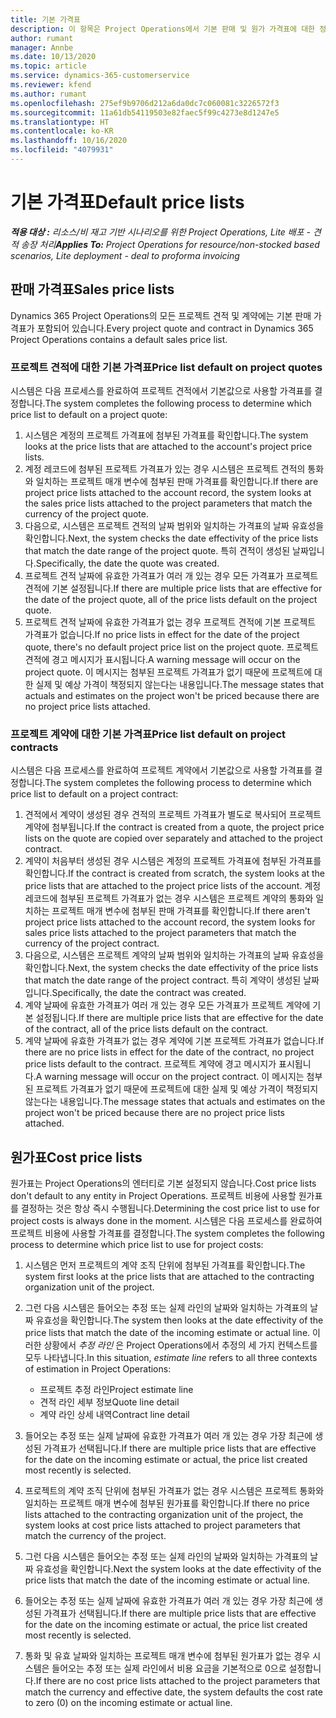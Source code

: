 ```yaml
---
title: 기본 가격표
description: 이 항목은 Project Operations에서 기본 판매 및 원가 가격표에 대한 정보를 제공합니다.
author: rumant
manager: Annbe
ms.date: 10/13/2020
ms.topic: article
ms.service: dynamics-365-customerservice
ms.reviewer: kfend
ms.author: rumant
ms.openlocfilehash: 275ef9b9706d212a6da0dc7c060081c3226572f3
ms.sourcegitcommit: 11a61db54119503e82faec5f99c4273e8d1247e5
ms.translationtype: HT
ms.contentlocale: ko-KR
ms.lasthandoff: 10/16/2020
ms.locfileid: "4079931"
---
```

# <a name="default-price-lists"></a><span data-ttu-id="ee1b7-103">기본 가격표</span><span class="sxs-lookup"><span data-stu-id="ee1b7-103">Default price lists</span></span>

<span data-ttu-id="ee1b7-104">_**적용 대상 :** 리소스/비 재고 기반 시나리오를 위한 Project Operations, Lite 배포 - 견적 송장 처리_</span><span class="sxs-lookup"><span data-stu-id="ee1b7-104">_**Applies To:** Project Operations for resource/non-stocked based scenarios, Lite deployment - deal to proforma invoicing_</span></span>

## <a name="sales-price-lists"></a><span data-ttu-id="ee1b7-105">판매 가격표</span><span class="sxs-lookup"><span data-stu-id="ee1b7-105">Sales price lists</span></span>

<span data-ttu-id="ee1b7-106">Dynamics 365 Project Operations의 모든 프로젝트 견적 및 계약에는 기본 판매 가격표가 포함되어 있습니다.</span><span class="sxs-lookup"><span data-stu-id="ee1b7-106">Every project quote and contract in Dynamics 365 Project Operations contains a default sales price list.</span></span> 

### <a name="price-list-default-on-project-quotes"></a><span data-ttu-id="ee1b7-107">프로젝트 견적에 대한 기본 가격표</span><span class="sxs-lookup"><span data-stu-id="ee1b7-107">Price list default on project quotes</span></span>
<span data-ttu-id="ee1b7-108">시스템은 다음 프로세스를 완료하여 프로젝트 견적에서 기본값으로 사용할 가격표를 결정합니다.</span><span class="sxs-lookup"><span data-stu-id="ee1b7-108">The system completes the following process to determine which price list to default on a project quote:</span></span>

1. <span data-ttu-id="ee1b7-109">시스템은 계정의 프로젝트 가격표에 첨부된 가격표를 확인합니다.</span><span class="sxs-lookup"><span data-stu-id="ee1b7-109">The system looks at the price lists that are attached to the account's project price lists.</span></span> 
2. <span data-ttu-id="ee1b7-110">계정 레코드에 첨부된 프로젝트 가격표가 있는 경우 시스템은 프로젝트 견적의 통화와 일치하는 프로젝트 매개 변수에 첨부된 판매 가격표를 확인합니다.</span><span class="sxs-lookup"><span data-stu-id="ee1b7-110">If there are project price lists attached to the account record, the system looks at the sales price lists attached to the project parameters that match the currency of the project quote.</span></span>
3. <span data-ttu-id="ee1b7-111">다음으로, 시스템은 프로젝트 견적의 날짜 범위와 일치하는 가격표의 날짜 유효성을 확인합니다.</span><span class="sxs-lookup"><span data-stu-id="ee1b7-111">Next, the system checks the date effectivity of the price lists that match the date range of the project quote.</span></span> <span data-ttu-id="ee1b7-112">특히 견적이 생성된 날짜입니다.</span><span class="sxs-lookup"><span data-stu-id="ee1b7-112">Specifically, the date the quote was created.</span></span>
4. <span data-ttu-id="ee1b7-113">프로젝트 견적 날짜에 유효한 가격표가 여러 개 있는 경우 모든 가격표가 프로젝트 견적에 기본 설정됩니다.</span><span class="sxs-lookup"><span data-stu-id="ee1b7-113">If there are multiple price lists that are effective for the date of the project quote, all of the price lists default on the project quote.</span></span>
5. <span data-ttu-id="ee1b7-114">프로젝트 견적 날짜에 유효한 가격표가 없는 경우 프로젝트 견적에 기본 프로젝트 가격표가 없습니다.</span><span class="sxs-lookup"><span data-stu-id="ee1b7-114">If no price lists in effect for the date of the project quote, there's no default project price list on the project quote.</span></span> <span data-ttu-id="ee1b7-115">프로젝트 견적에 경고 메시지가 표시됩니다.</span><span class="sxs-lookup"><span data-stu-id="ee1b7-115">A warning message will occur on the project quote.</span></span> <span data-ttu-id="ee1b7-116">이 메시지는 첨부된 프로젝트 가격표가 없기 때문에 프로젝트에 대한 실제 및 예상 가격이 책정되지 않는다는 내용입니다.</span><span class="sxs-lookup"><span data-stu-id="ee1b7-116">The message states that actuals and estimates on the project won't be priced because there are no project price lists attached.</span></span>

### <a name="price-list-default-on-project-contracts"></a><span data-ttu-id="ee1b7-117">프로젝트 계약에 대한 기본 가격표</span><span class="sxs-lookup"><span data-stu-id="ee1b7-117">Price list default on project contracts</span></span> 
<span data-ttu-id="ee1b7-118">시스템은 다음 프로세스를 완료하여 프로젝트 계약에서 기본값으로 사용할 가격표를 결정합니다.</span><span class="sxs-lookup"><span data-stu-id="ee1b7-118">The system completes the following process to determine which price list to default on a project contract:</span></span>

1. <span data-ttu-id="ee1b7-119">견적에서 계약이 생성된 경우 견적의 프로젝트 가격표가 별도로 복사되어 프로젝트 계약에 첨부됩니다.</span><span class="sxs-lookup"><span data-stu-id="ee1b7-119">If the contract is created from a quote, the project price lists on the quote are copied over separately and attached to the project contract.</span></span>
2. <span data-ttu-id="ee1b7-120">계약이 처음부터 생성된 경우 시스템은 계정의 프로젝트 가격표에 첨부된 가격표를 확인합니다.</span><span class="sxs-lookup"><span data-stu-id="ee1b7-120">If the contract is created from scratch, the system looks at the price lists that are attached to the project price lists of the account.</span></span> <span data-ttu-id="ee1b7-121">계정 레코드에 첨부된 프로젝트 가격표가 없는 경우 시스템은 프로젝트 계약의 통화와 일치하는 프로젝트 매개 변수에 첨부된 판매 가격표를 확인합니다.</span><span class="sxs-lookup"><span data-stu-id="ee1b7-121">If there aren't project price lists attached to the account record, the system looks for sales price lists attached to the project parameters that match the currency of the project contract.</span></span>
4. <span data-ttu-id="ee1b7-122">다음으로, 시스템은 프로젝트 계약의 날짜 범위와 일치하는 가격표의 날짜 유효성을 확인합니다.</span><span class="sxs-lookup"><span data-stu-id="ee1b7-122">Next, the system checks the date effectivity of the price lists that match the date range of the project contract.</span></span> <span data-ttu-id="ee1b7-123">특히 계약이 생성된 날짜입니다.</span><span class="sxs-lookup"><span data-stu-id="ee1b7-123">Specifically, the date the contract was created.</span></span>
5. <span data-ttu-id="ee1b7-124">계약 날짜에 유효한 가격표가 여러 개 있는 경우 모든 가격표가 프로젝트 계약에 기본 설정됩니다.</span><span class="sxs-lookup"><span data-stu-id="ee1b7-124">If there are multiple price lists that are effective for the date of the contract, all of the price lists default on the contract.</span></span>
6. <span data-ttu-id="ee1b7-125">계약 날짜에 유효한 가격표가 없는 경우 계약에 기본 프로젝트 가격표가 없습니다.</span><span class="sxs-lookup"><span data-stu-id="ee1b7-125">If there are no price lists in effect for the date of the contract, no project price lists default to the contract.</span></span> <span data-ttu-id="ee1b7-126">프로젝트 계약에 경고 메시지가 표시됩니다.</span><span class="sxs-lookup"><span data-stu-id="ee1b7-126">A warning message will occur on the project contract.</span></span> <span data-ttu-id="ee1b7-127">이 메시지는 첨부된 프로젝트 가격표가 없기 때문에 프로젝트에 대한 실제 및 예상 가격이 책정되지 않는다는 내용입니다.</span><span class="sxs-lookup"><span data-stu-id="ee1b7-127">The message states that actuals and estimates on the project won't be priced because there are no project price lists attached.</span></span>

## <a name="cost-price-lists"></a><span data-ttu-id="ee1b7-128">원가표</span><span class="sxs-lookup"><span data-stu-id="ee1b7-128">Cost price lists</span></span>

<span data-ttu-id="ee1b7-129">원가표는 Project Operations의 엔터티로 기본 설정되지 않습니다.</span><span class="sxs-lookup"><span data-stu-id="ee1b7-129">Cost price lists don't default to any entity in Project Operations.</span></span> <span data-ttu-id="ee1b7-130">프로젝트 비용에 사용할 원가표를 결정하는 것은 항상 즉시 수행됩니다.</span><span class="sxs-lookup"><span data-stu-id="ee1b7-130">Determining the cost price list to use for project costs is always done in the moment.</span></span> <span data-ttu-id="ee1b7-131">시스템은 다음 프로세스를 완료하여 프로젝트 비용에 사용할 가격표를 결정합니다.</span><span class="sxs-lookup"><span data-stu-id="ee1b7-131">The system completes the following process to determine which price list to use for project costs:</span></span>

1. <span data-ttu-id="ee1b7-132">시스템은 먼저 프로젝트의 계약 조직 단위에 첨부된 가격표를 확인합니다.</span><span class="sxs-lookup"><span data-stu-id="ee1b7-132">The system first looks at the price lists that are attached to the contracting organization unit of the project.</span></span>
2. <span data-ttu-id="ee1b7-133">그런 다음 시스템은 들어오는 추정 또는 실제 라인의 날짜와 일치하는 가격표의 날짜 유효성을 확인합니다.</span><span class="sxs-lookup"><span data-stu-id="ee1b7-133">The system then looks at the date effectivity of the price lists that match the date of the incoming estimate or actual line.</span></span> <span data-ttu-id="ee1b7-134">이러한 상황에서 *추정 라인* 은 Project Operations에서 추정의 세 가지 컨텍스트를 모두 나타냅니다.</span><span class="sxs-lookup"><span data-stu-id="ee1b7-134">In this situation, *estimate line* refers to all three contexts of estimation in Project Operations:</span></span>

    - <span data-ttu-id="ee1b7-135">프로젝트 추정 라인</span><span class="sxs-lookup"><span data-stu-id="ee1b7-135">Project estimate line</span></span>
    - <span data-ttu-id="ee1b7-136">견적 라인 세부 정보</span><span class="sxs-lookup"><span data-stu-id="ee1b7-136">Quote line detail</span></span>
    - <span data-ttu-id="ee1b7-137">계약 라인 상세 내역</span><span class="sxs-lookup"><span data-stu-id="ee1b7-137">Contract line detail</span></span>
  
3. <span data-ttu-id="ee1b7-138">들어오는 추정 또는 실제 날짜에 유효한 가격표가 여러 개 있는 경우 가장 최근에 생성된 가격표가 선택됩니다.</span><span class="sxs-lookup"><span data-stu-id="ee1b7-138">If there are multiple price lists that are effective for the date on the incoming estimate or actual, the price list created most recently is selected.</span></span>
4. <span data-ttu-id="ee1b7-139">프로젝트의 계약 조직 단위에 첨부된 가격표가 없는 경우 시스템은 프로젝트 통화와 일치하는 프로젝트 매개 변수에 첨부된 원가표를 확인합니다.</span><span class="sxs-lookup"><span data-stu-id="ee1b7-139">If there no price lists attached to the contracting organization unit of the project, the system looks at cost price lists attached to project parameters that match the currency of the project.</span></span>
5. <span data-ttu-id="ee1b7-140">그런 다음 시스템은 들어오는 추정 또는 실제 라인의 날짜와 일치하는 가격표의 날짜 유효성을 확인합니다.</span><span class="sxs-lookup"><span data-stu-id="ee1b7-140">Next the system looks at the date effectivity of the price lists that match the date of the incoming estimate or actual line.</span></span> 
6. <span data-ttu-id="ee1b7-141">들어오는 추정 또는 실제 날짜에 유효한 가격표가 여러 개 있는 경우 가장 최근에 생성된 가격표가 선택됩니다.</span><span class="sxs-lookup"><span data-stu-id="ee1b7-141">If there are multiple price lists that are effective for the date on the incoming estimate or actual, the price list created most recently is selected.</span></span>
7. <span data-ttu-id="ee1b7-142">통화 및 유효 날짜와 일치하는 프로젝트 매개 변수에 첨부된 원가표가 없는 경우 시스템은 들어오는 추정 또는 실제 라인에서 비용 요금을 기본적으로 0으로 설정합니다.</span><span class="sxs-lookup"><span data-stu-id="ee1b7-142">If there are no cost price lists attached to the project parameters that match the currency and effective date, the system defaults the cost rate to zero (0) on the incoming estimate or actual line.</span></span>

